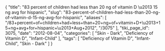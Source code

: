 {
    "title": "83 percent of children had less than 20 ng of vitamin D \u2013 15 ng avg for hispanic",
    "slug": "83-percent-of-children-had-less-than-20-ng-of-vitamin-d-15-ng-avg-for-hispanic",
    "aliases": [
        "/83+percent+of+children+had+less+than+20+ng+of+vitamin+D+\u2013+15+ng+avg+for+hispanic+\u2013+Aug+2012",
        "/3075"
    ],
    "tiki_page_id": 3075,
    "date": "2012-08-04",
    "categories": [
        "Skin - Dark",
        "Deficiency of Vitamin D",
        "Infant-Child"
    ],
    "tags": [
        "Deficiency of Vitamin D",
        "Infant-Child",
        "Skin - Dark"
    ]
}